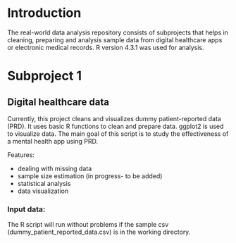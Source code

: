 # Introduction

The real-world data analysis repository consists of subprojects that helps in cleaning, preparing and analysis sample data from digital healthcare apps or electronic medical records.
R version 4.3.1 was used for analysis.

# Subproject 1
## Digital healthcare data
Currently, this project cleans and visualizes dummy patient-reported data (PRD). It uses basic R functions to clean and prepare data. ggplot2 is used to visualize data. The main goal of this script is to study the effectiveness of a mental health app using PRD. 

Features:
- dealing with missing data
- sample size estimation (in progress- to be added)
- statistical analysis
- data visualization


### Input data:
The R script will run without problems if the sample csv (dummy_patient_reported_data.csv) is in the working directory.
